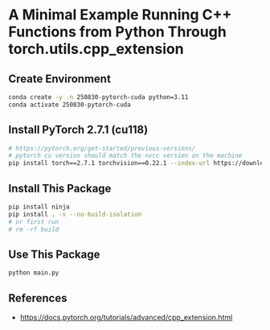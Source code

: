 # A Minimal Example Running C++ Functions from Python Through torch.utils.cpp_extension

## Create Environment

```sh
conda create -y -n 250830-pytorch-cuda python=3.11
conda activate 250830-pytorch-cuda
```

## Install PyTorch 2.7.1 (cu118)

```sh
# https://pytorch.org/get-started/previous-versions/
# pytorch cu version should match the nvcc version on the machine
pip install torch==2.7.1 torchvision==0.22.1 --index-url https://download.pytorch.org/whl/cu118
```

## Install This Package

```sh
pip install ninja
pip install . -v --no-build-isolation
# or first run
# rm -rf build
```

## Use This Package

```sh
python main.py
```

## References

- https://docs.pytorch.org/tutorials/advanced/cpp_extension.html
